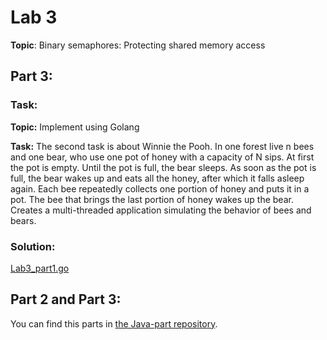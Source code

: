# Lab 3
**Topic**: Binary semaphores: Protecting shared memory access

## Part 3:
### Task:
**Topic:**
Implement using Golang

**Task:**
The second task is about Winnie the Pooh. In one forest live n bees and one bear, who use one pot of honey with 
a capacity of N sips. At first the pot is empty. Until the pot is full, the bear sleeps. As soon as the pot is full, 
the bear wakes up and eats all the honey, after which it falls asleep again. Each bee repeatedly collects one portion 
of honey and puts it in a pot. The bee that brings the last portion of honey wakes up the bear. 
Creates a multi-threaded application simulating the behavior of bees and bears.

### Solution:
[Lab3_part1.go](Lab3_part1.go)

## Part 2 and Part 3:
You can find this parts in [the Java-part repository](https://github.com/KNU-3rd-year/Distributed-programming-labs/tree/master/Lab3).
